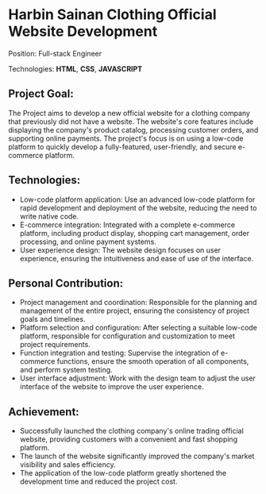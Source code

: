 # Harbin Sainan Clothing Official Website Development

Position: Full-stack Engineer

Technologies: **HTML**, **CSS**, **JAVASCRIPT**

## Project Goal:

The Project aims to develop a new official website for a clothing company that previously did not have a website. The website's core features include displaying the company's product catalog, processing customer orders, and supporting online payments. The project's focus is on using a low-code platform to quickly develop a fully-featured, user-friendly, and secure e-commerce platform.

## Technologies:

- Low-code platform application: Use an advanced low-code platform for rapid development and deployment of the website, reducing the need to write native code.
- E-commerce integration: Integrated with a complete e-commerce platform, including product display, shopping cart management, order processing, and online payment systems.
- User experience design: The website design focuses on user experience, ensuring the intuitiveness and ease of use of the interface.

## Personal Contribution:

- Project management and coordination: Responsible for the planning and management of the entire project, ensuring the consistency of project goals and timelines.
- Platform selection and configuration: After selecting a suitable low-code platform, responsible for configuration and customization to meet project requirements.
- Function integration and testing: Supervise the integration of e-commerce functions, ensure the smooth operation of all components, and perform system testing.
- User interface adjustment: Work with the design team to adjust the user interface of the website to improve the user experience.

## Achievement:

- Successfully launched the clothing company's online trading official website, providing customers with a convenient and fast shopping platform.
- The launch of the website significantly improved the company's market visibility and sales efficiency.
- The application of the low-code platform greatly shortened the development time and reduced the project cost.
